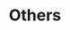 ---
title: "Others"
# wow: Offline Use
description: ""
# youtube: ZErxZt4V2t4
image: /og/cards.jpg
---